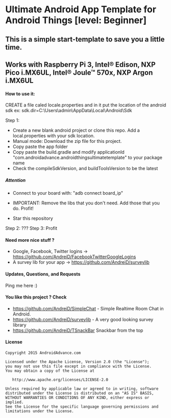 Ultimate Android App Template for Android Things [level: Beginner]
==========================

## This is a simple start-template to save you a little time.
## Works with Raspberry Pi 3, Intel® Edison, NXP Pico i.MX6UL, Intel® Joule™ 570x, NXP Argon i.MX6UL

#### How to use it:

CREATE a file caled locale.properties and in it put the location of the android sdk
ex: sdk.dir=C:\\Users\\admin\\AppData\\Local\\Android\\Sdk

Step 1:

* Create a new blank android project or clone this repo. Add a local.properties with your sdk location.
* Manual mode: Download the zip file for this project.
* Copy paste the app folder
* Copy paste the build.gradle and modify applicationId "com.androidadvance.androidthingsultimatetemplate" to your package name
* Check the compileSdkVersion, and buildToolsVersion to be the latest

##### Attention

* Connect to your board with: "adb connect board_ip"

* IMPORTANT: Remove the libs that you don't need. Add those that you do. Profit!
* Star this repository

Step 2: ???
Step 3: Profit

#### Need more nice stuff ?

- Google, Facebook, Twitter logins -> https://github.com/AndreiD/FacebookTwitterGoogleLogins
- A survey lib for your app -> https://github.com/AndreiD/surveylib

#### Updates, Questions, and Requests

Ping me here :)


#### You like this project ? Check
- https://github.com/AndreiD/SimpleChat - Simple Realtime Room Chat in Android.
- https://github.com/AndreiD/surveylib - A very good looking survey library
- https://github.com/AndreiD/TSnackBar Snackbar from the top


#### License

~~~~
Copyright 2015 AndroidAdvance.com

Licensed under the Apache License, Version 2.0 (the "License");
you may not use this file except in compliance with the License.
You may obtain a copy of the License at

   http://www.apache.org/licenses/LICENSE-2.0

Unless required by applicable law or agreed to in writing, software
distributed under the License is distributed on an "AS IS" BASIS,
WITHOUT WARRANTIES OR CONDITIONS OF ANY KIND, either express or implied.
See the License for the specific language governing permissions and
limitations under the License.
~~~~
